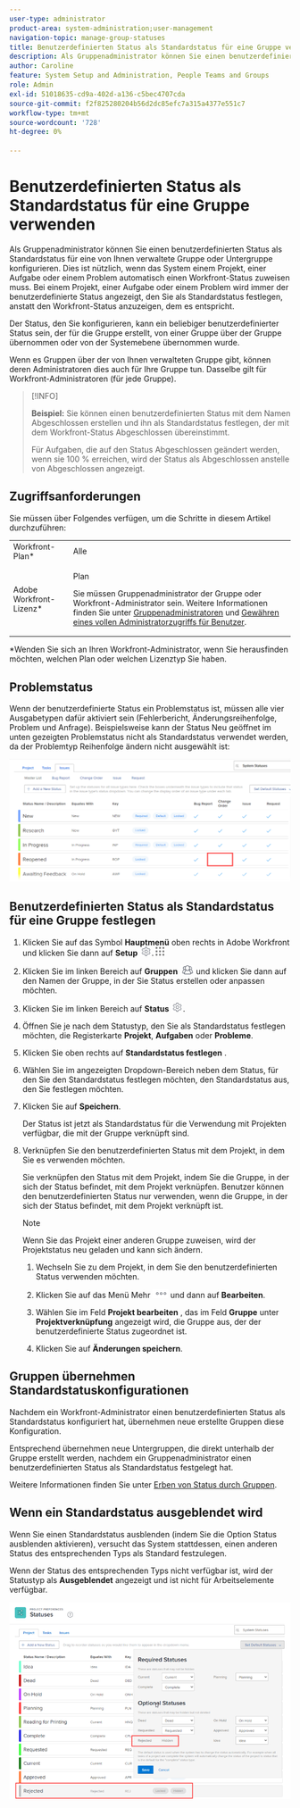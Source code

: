 ```yaml
---
user-type: administrator
product-area: system-administration;user-management
navigation-topic: manage-group-statuses
title: Benutzerdefinierten Status als Standardstatus für eine Gruppe verwenden
description: Als Gruppenadministrator können Sie einen benutzerdefinierten Status als Standardstatus für eine von Ihnen verwaltete Gruppe oder Untergruppe konfigurieren. Dies ist nützlich, wenn das System einem Projekt, einer Aufgabe oder einem Problem automatisch einen Workfront-Status zuweisen muss. Bei einem Projekt, einer Aufgabe oder einem Problem wird immer der benutzerdefinierte Status angezeigt, den Sie als Standardstatus festlegen, anstatt den Workfront-Status anzuzeigen, dem es entspricht.
author: Caroline
feature: System Setup and Administration, People Teams and Groups
role: Admin
exl-id: 51018635-cd9a-402d-a136-c5bec4707cda
source-git-commit: f2f825280204b56d2dc85efc7a315a4377e551c7
workflow-type: tm+mt
source-wordcount: '728'
ht-degree: 0%

---
```


# Benutzerdefinierten Status als Standardstatus für eine Gruppe verwenden

Als Gruppenadministrator können Sie einen benutzerdefinierten Status als Standardstatus für eine von Ihnen verwaltete Gruppe oder Untergruppe konfigurieren. Dies ist nützlich, wenn das System einem Projekt, einer Aufgabe oder einem Problem automatisch einen Workfront-Status zuweisen muss. Bei einem Projekt, einer Aufgabe oder einem Problem wird immer der benutzerdefinierte Status angezeigt, den Sie als Standardstatus festlegen, anstatt den Workfront-Status anzuzeigen, dem es entspricht.

Der Status, den Sie konfigurieren, kann ein beliebiger benutzerdefinierter Status sein, der für die Gruppe erstellt, von einer Gruppe über der Gruppe übernommen oder von der Systemebene übernommen wurde.

Wenn es Gruppen über der von Ihnen verwalteten Gruppe gibt, können deren Administratoren dies auch für Ihre Gruppe tun. Dasselbe gilt für Workfront-Administratoren (für jede Gruppe).

>[!INFO]
>
>**Beispiel:** Sie können einen benutzerdefinierten Status mit dem Namen Abgeschlossen erstellen und ihn als Standardstatus festlegen, der mit dem Workfront-Status Abgeschlossen übereinstimmt.
>
>Für Aufgaben, die auf den Status Abgeschlossen geändert werden, wenn sie 100 % erreichen, wird der Status als Abgeschlossen anstelle von Abgeschlossen angezeigt.

## Zugriffsanforderungen

Sie müssen über Folgendes verfügen, um die Schritte in diesem Artikel durchzuführen:

<table style="table-layout:auto"> 
 <col> 
 <col> 
 <tbody> 
  <tr> 
   <td role="rowheader">Workfront-Plan*</td> 
   <td>Alle</td> 
  </tr> 
  <tr> 
   <td role="rowheader">Adobe Workfront-Lizenz*</td> 
   <td> <p>Plan </p> <p>Sie müssen Gruppenadministrator der Gruppe oder Workfront-Administrator sein. Weitere Informationen finden Sie unter <a href="../../../administration-and-setup/manage-groups/group-roles/group-administrators.md" class="MCXref xref">Gruppenadministratoren</a> und <a href="../../../administration-and-setup/add-users/configure-and-grant-access/grant-a-user-full-administrative-access.md" class="MCXref xref">Gewähren eines vollen Administratorzugriffs für Benutzer</a>.</p> </td> 
  </tr> 
 </tbody> 
</table>

&#42;Wenden Sie sich an Ihren Workfront-Administrator, wenn Sie herausfinden möchten, welchen Plan oder welchen Lizenztyp Sie haben.

## Problemstatus

Wenn der benutzerdefinierte Status ein Problemstatus ist, müssen alle vier Ausgabetypen dafür aktiviert sein (Fehlerbericht, Änderungsreihenfolge, Problem und Anfrage). Beispielsweise kann der Status Neu geöffnet im unten gezeigten Problemstatus nicht als Standardstatus verwendet werden, da der Problemtyp Reihenfolge ändern nicht ausgewählt ist:

![](assets/all-4-issue-types-enabled.png)

## Benutzerdefinierten Status als Standardstatus für eine Gruppe festlegen

1. Klicken Sie auf das Symbol **Hauptmenü** oben rechts in Adobe Workfront und klicken Sie dann auf **Setup** ![](assets/gear-icon-settings.png).![](assets/main-menu-icon.png)
1. Klicken Sie im linken Bereich auf **Gruppen** ![](assets/groups-icon.png) und klicken Sie dann auf den Namen der Gruppe, in der Sie Status erstellen oder anpassen möchten.
1. Klicken Sie im linken Bereich auf **Status** ![](assets/gear-icon-settings.png).
1. Öffnen Sie je nach dem Statustyp, den Sie als Standardstatus festlegen möchten, die Registerkarte **Projekt**, **Aufgaben** oder **Probleme**.
1. Klicken Sie oben rechts auf **Standardstatus festlegen** .
1. Wählen Sie im angezeigten Dropdown-Bereich neben dem Status, für den Sie den Standardstatus festlegen möchten, den Standardstatus aus, den Sie festlegen möchten.
1. Klicken Sie auf **Speichern**.

   Der Status ist jetzt als Standardstatus für die Verwendung mit Projekten verfügbar, die mit der Gruppe verknüpft sind.

1. Verknüpfen Sie den benutzerdefinierten Status mit dem Projekt, in dem Sie es verwenden möchten.

   Sie verknüpfen den Status mit dem Projekt, indem Sie die Gruppe, in der sich der Status befindet, mit dem Projekt verknüpfen. Benutzer können den benutzerdefinierten Status nur verwenden, wenn die Gruppe, in der sich der Status befindet, mit dem Projekt verknüpft ist.

   >[!NOTE]
   >
   >Wenn Sie das Projekt einer anderen Gruppe zuweisen, wird der Projektstatus neu geladen und kann sich ändern.

   1. Wechseln Sie zu dem Projekt, in dem Sie den benutzerdefinierten Status verwenden möchten.
   1. Klicken Sie auf das Menü Mehr ![](assets/more-icon.png) und dann auf **Bearbeiten**.
   1. Wählen Sie im Feld **Projekt bearbeiten** , das im Feld **Gruppe** unter **Projektverknüpfung** angezeigt wird, die Gruppe aus, der der benutzerdefinierte Status zugeordnet ist.

   1. Klicken Sie auf **Änderungen speichern**.

## Gruppen übernehmen Standardstatuskonfigurationen

Nachdem ein Workfront-Administrator einen benutzerdefinierten Status als Standardstatus konfiguriert hat, übernehmen neue erstellte Gruppen diese Konfiguration.

Entsprechend übernehmen neue Untergruppen, die direkt unterhalb der Gruppe erstellt werden, nachdem ein Gruppenadministrator einen benutzerdefinierten Status als Standardstatus festgelegt hat.

Weitere Informationen finden Sie unter [Erben von Status durch Gruppen](../../../administration-and-setup/manage-groups/manage-group-statuses/how-groups-inherit-statuses.md).

## Wenn ein Standardstatus ausgeblendet wird

Wenn Sie einen Standardstatus ausblenden (indem Sie die Option Status ausblenden aktivieren), versucht das System stattdessen, einen anderen Status des entsprechenden Typs als Standard festzulegen.

Wenn der Status des entsprechenden Typs nicht verfügbar ist, wird der Statustyp als **Ausgeblendet** angezeigt und ist nicht für Arbeitselemente verfügbar.

![](assets/when-hide-default-status-no-equivalent.png)
